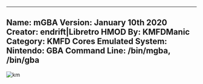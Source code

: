 -----------------------
Name: mGBA
Version: January 10th 2020
Creator: endrift|Libretro
HMOD By: KMFDManic
Category: KMFD Cores
Emulated System: Nintendo: GBA
Command Line: /bin/mgba, /bin/gba
-----------------------
![km](https://i.imgur.com/C810JKk.png)
 